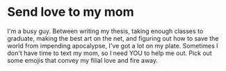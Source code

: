 # Send love to my mom

I'm a busy guy. Between writing my thesis, taking enough classes to graduate, making the best art on the net, and figuring out how to save the world from impending apocalypse, I've got a lot on my plate. Sometimes I don't have time to text my mom, so I need YOU to help me out. Pick out some emojis that convey my filial love and fire away.


